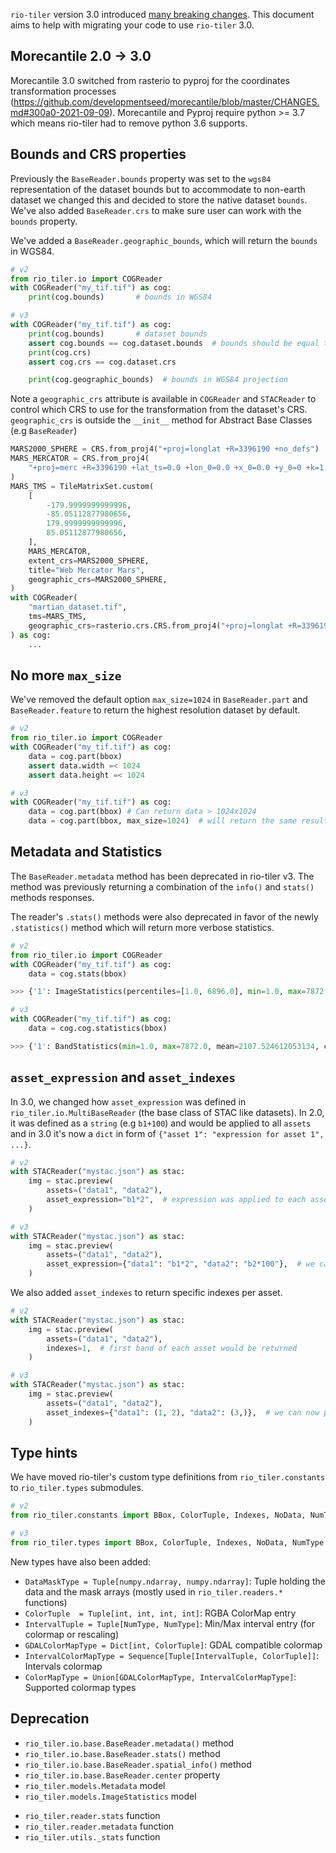 
`rio-tiler` version 3.0 introduced [many breaking changes](release-notes.md). This
document aims to help with migrating your code to use `rio-tiler` 3.0.

## Morecantile 2.0 -> 3.0

Morecantile 3.0 switched from rasterio to pyproj for the coordinates transformation processes (https://github.com/developmentseed/morecantile/blob/master/CHANGES.md#300a0-2021-09-09).
Morecantile and Pyproj require python >= 3.7 which means rio-tiler had to remove python 3.6 supports.

## Bounds and CRS properties

Previously the `BaseReader.bounds` property was set to the `wgs84` representation of the dataset bounds but to accommodate to non-earth dataset we changed this and decided to store the native dataset `bounds`. We've also added `BaseReader.crs` to make sure user can work with the `bounds` property.

We've added a `BaseReader.geographic_bounds`, which will return the `bounds` in WGS84.

```python
# v2
from rio_tiler.io import COGReader
with COGReader("my_tif.tif") as cog:
    print(cog.bounds)       # bounds in WGS84

# v3
with COGReader("my_tif.tif") as cog:
    print(cog.bounds)       # dataset bounds
    assert cog.bounds == cog.dataset.bounds  # bounds should be equal to the dataset bounds
    print(cog.crs)
    assert cog.crs == cog.dataset.crs

    print(cog.geographic_bounds)  # bounds in WGS84 projection
```

Note a `geographic_crs` attribute is available in `COGReader` and `STACReader` to control which CRS to use for the transformation from the dataset's CRS.  `geographic_crs` is outside the `__init__` method for Abstract Base Classes (e.g `BaseReader`)

```python
MARS2000_SPHERE = CRS.from_proj4("+proj=longlat +R=3396190 +no_defs")
MARS_MERCATOR = CRS.from_proj4(
    "+proj=merc +R=3396190 +lat_ts=0.0 +lon_0=0.0 +x_0=0.0 +y_0=0 +k=1.0 +units=m +no_defs"
)
MARS_TMS = TileMatrixSet.custom(
    [
        -179.9999999999996,
        -85.05112877980656,
        179.9999999999996,
        85.05112877980656,
    ],
    MARS_MERCATOR,
    extent_crs=MARS2000_SPHERE,
    title="Web Mercator Mars",
    geographic_crs=MARS2000_SPHERE,
)
with COGReader(
    "martian_dataset.tif",
    tms=MARS_TMS,
    geographic_crs=rasterio.crs.CRS.from_proj4("+proj=longlat +R=3396190 +no_defs"),
) as cog:
    ...
```


## No more `max_size`

We've removed the default option `max_size=1024` in `BaseReader.part` and `BaseReader.feature` to return the highest resolution dataset by default.

```python
# v2
from rio_tiler.io import COGReader
with COGReader("my_tif.tif") as cog:
    data = cog.part(bbox)
    assert data.width =< 1024
    assert data.height =< 1024

# v3
with COGReader("my_tif.tif") as cog:
    data = cog.part(bbox) # Can return data > 1024x1024
    data = cog.part(bbox, max_size=1024)  # will return the same result as in rio-tiler v2
```

## Metadata and Statistics

The `BaseReader.metadata` method has been deprecated in rio-tiler v3. The method was previously returning a combination of the `info()` and `stats()` methods responses.

The reader's `.stats()` methods were also deprecated in favor of the newly `.statistics()` method which will return more verbose statistics.

```python
# v2
from rio_tiler.io import COGReader
with COGReader("my_tif.tif") as cog:
    data = cog.stats(bbox)

>>> {'1': ImageStatistics(percentiles=[1.0, 6896.0], min=1.0, max=7872.0, std=2271.0065537857326, histogram=[[503460.0, 0.0, 0.0, 161792.0, 283094.0, 0.0, 0.0, 0.0, 87727.0, 9431.0], [1.0, 788.1, 1575.2, 2362.3, 3149.4, 3936.5, 4723.6, 5510.7, 6297.8, 7084.900000000001, 7872.0]], valid_percent=100.0)}

# v3
with COGReader("my_tif.tif") as cog:
    data = cog.cog.statistics(bbox)

>>> {'1': BandStatistics(min=1.0, max=7872.0, mean=2107.524612053134, count=1045504.0, sum=2203425412.0, std=2271.0065537857326, median=2800.0, majority=1.0, minority=7072.0, unique=15.0, histogram=[[503460.0, 0.0, 0.0, 161792.0, 283094.0, 0.0, 0.0, 0.0, 87727.0, 9431.0], [1.0, 788.1, 1575.2, 2362.3, 3149.4, 3936.5, 4723.6, 5510.7, 6297.8, 7084.900000000001, 7872.0]], valid_percent=100.0, masked_pixels=0.0, valid_pixels=1045504.0, percentile_2=1.0, percentile_98=6896.0)}
```

## `asset_expression` and `asset_indexes`

In 3.0, we changed how `asset_expression` was defined in `rio_tiler.io.MultiBaseReader` (the base class of STAC like datasets). In 2.0, it was defined as a `string` (e.g `b1+100`) and would be applied to all `assets` and in 3.0 it's now a `dict` in form of `{"asset 1": "expression for asset 1", ...}`.

```python
# v2
with STACReader("mystac.json") as stac:
    img = stac.preview(
        assets=("data1", "data2"),
        asset_expression="b1*2",  # expression was applied to each asset
    )

# v3
with STACReader("mystac.json") as stac:
    img = stac.preview(
        assets=("data1", "data2"),
        asset_expression={"data1": "b1*2", "data2": "b2*100"},  # we can now pass per asset expression
    )
```

We also added `asset_indexes` to return specific indexes per asset.


```python
# v2
with STACReader("mystac.json") as stac:
    img = stac.preview(
        assets=("data1", "data2"),
        indexes=1,  # first band of each asset would be returned
    )

# v3
with STACReader("mystac.json") as stac:
    img = stac.preview(
        assets=("data1", "data2"),
        asset_indexes={"data1": (1, 2), "data2": (3,)},  # we can now pass per asset Indexes
    )
```

## Type hints

We have moved rio-tiler's custom type definitions from `rio_tiler.constants` to `rio_tiler.types` submodules.

```python
# v2
from rio_tiler.constants import BBox, ColorTuple, Indexes, NoData, NumType

# v3
from rio_tiler.types import BBox, ColorTuple, Indexes, NoData, NumType
```

New types have also been added:

- `DataMaskType = Tuple[numpy.ndarray, numpy.ndarray]`: Tuple holding the data and the mask arrays (mostly used in `rio_tiler.readers.*` functions)
- `ColorTuple  = Tuple[int, int, int, int]`: RGBA ColorMap entry
- `IntervalTuple = Tuple[NumType, NumType]`: Min/Max interval entry (for colormap or rescaling)
- `GDALColorMapType = Dict[int, ColorTuple]`: GDAL compatible colormap
- `IntervalColorMapType = Sequence[Tuple[IntervalTuple, ColorTuple]]`: Intervals colormap
- `ColorMapType = Union[GDALColorMapType, IntervalColorMapType]`: Supported colormap types

## Deprecation

- `rio_tiler.io.base.BaseReader.metadata()` method
- `rio_tiler.io.base.BaseReader.stats()` method
- `rio_tiler.io.base.BaseReader.spatial_info()` method
- `rio_tiler.io.base.BaseReader.center` property
- `rio_tiler.models.Metadata` model
- `rio_tiler.models.ImageStatistics` model
* `rio_tiler.reader.stats` function
* `rio_tiler.reader.metadata` function
* `rio_tiler.utils._stats` function

